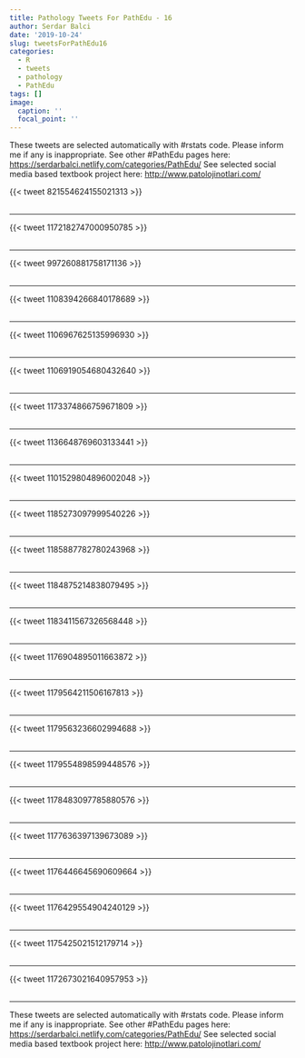 ```yaml
---
title: Pathology Tweets For PathEdu - 16
author: Serdar Balci
date: '2019-10-24'
slug: tweetsForPathEdu16
categories:
  - R
  - tweets
  - pathology
  - PathEdu
tags: []
image:
  caption: ''
  focal_point: ''
---
```



These tweets are selected automatically with #rstats code. Please inform me if any is inappropriate.
See other #PathEdu pages here: https://serdarbalci.netlify.com/categories/PathEdu/ 
See selected social media based textbook project here: http://www.patolojinotlari.com/

{{< tweet 821554624155021313 >}}
<br>
<br>
<hr>
{{< tweet 1172182747000950785 >}}
<br>
<br>
<hr>
{{< tweet 997260881758171136 >}}
<br>
<br>
<hr>
{{< tweet 1108394266840178689 >}}
<br>
<br>
<hr>
{{< tweet 1106967625135996930 >}}
<br>
<br>
<hr>
{{< tweet 1106919054680432640 >}}
<br>
<br>
<hr>
{{< tweet 1173374866759671809 >}}
<br>
<br>
<hr>
{{< tweet 1136648769603133441 >}}
<br>
<br>
<hr>
{{< tweet 1101529804896002048 >}}
<br>
<br>
<hr>
{{< tweet 1185273097999540226 >}}
<br>
<br>
<hr>
{{< tweet 1185887782780243968 >}}
<br>
<br>
<hr>
{{< tweet 1184875214838079495 >}}
<br>
<br>
<hr>
{{< tweet 1183411567326568448 >}}
<br>
<br>
<hr>
{{< tweet 1176904895011663872 >}}
<br>
<br>
<hr>
{{< tweet 1179564211506167813 >}}
<br>
<br>
<hr>
{{< tweet 1179563236602994688 >}}
<br>
<br>
<hr>
{{< tweet 1179554898599448576 >}}
<br>
<br>
<hr>
{{< tweet 1178483097785880576 >}}
<br>
<br>
<hr>
{{< tweet 1177636397139673089 >}}
<br>
<br>
<hr>
{{< tweet 1176446645690609664 >}}
<br>
<br>
<hr>
{{< tweet 1176429554904240129 >}}
<br>
<br>
<hr>
{{< tweet 1175425021512179714 >}}
<br>
<br>
<hr>
{{< tweet 1172673021640957953 >}}
<br>
<br>
<hr>


These tweets are selected automatically with #rstats code. Please inform me if any is inappropriate.
See other #PathEdu pages here: https://serdarbalci.netlify.com/categories/PathEdu/ 
See selected social media based textbook project here: http://www.patolojinotlari.com/
